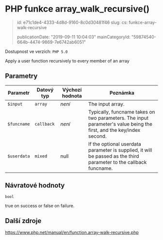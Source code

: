PHP funkce array_walk_recursive()
=================================

> id: e71c1de4-4333-4d8d-9160-8c0d30481f46
> slug:
> 	cs: funkce-array-walk-recursive
>
> publicationDate: "2019-09-11 10:04:03"
> mainCategoryId: "59874540-664b-4474-9869-7e6742ab6051"

Dostupnost ve verzích: `PHP 5.0`

Apply a user function recursively to every member of an array


Parametry
--------------

| Parametr | Datový typ | Výchozí hodnota | Poznámka |
|-----|-----|-----|-----|
| `$input` | `array` | *není* | The input array. |
| `$funcname` | `callback` | *není* | Typically, funcname takes on two parameters. The input parameter's value being the first, and the key/index second. |
| `$userdata` | `mixed` | null | If the optional userdata parameter is supplied, it will be passed as the third parameter to the callback funcname. |


Návratové hodnoty
----------------

`bool`

true on success or false on failure.

Další zdroje
------------

https://www.php.net/manual/en/function.array-walk-recursive.php

